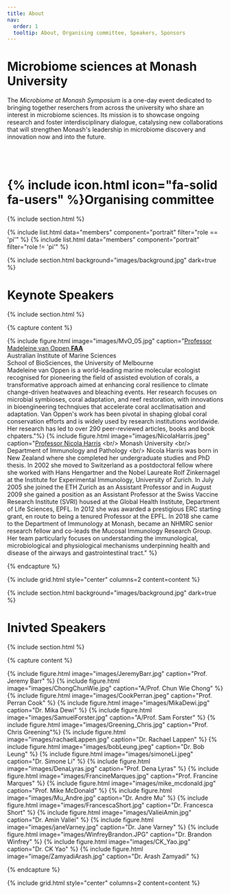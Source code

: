 ```yaml
---
title: About
nav:
  order: 1
  tooltip: About, Organising committee, Speakers, Sponsors
---
```


# Microbiome sciences at Monash University

The *Microbiome at Monash Symposium* is a one-day event dedicated to bringing together reserchers from across the university who share an interest in microbiome sciences. Its mission is to showcase ongoing research and foster interdisciplinary dialogue, catalysing new collaborations that will strengthen Monash's leadership in microbiome discovery and innovation now and into the future. 

<br/>
<br/>

# {% include icon.html icon="fa-solid fa-users" %}Organising committee

{% include section.html %}

{% include list.html data="members" component="portrait" filter="role == 'pi'" %}
{% include list.html data="members" component="portrait" filter="role != 'pi'" %}

{% include section.html background="images/background.jpg" dark=true %}

# Keynote Speakers

{% include section.html %}

{% capture content %}

{% include figure.html image="images/MvO_05.jpg" caption="[Professor Madeleine van Oppen **FAA**](https://www.aims.gov.au/about/our-people/prof-madeleine-van-oppen) <br/> Australian Institute of Marine Sciences <br/> School of BioSciences, the University of Melbourne<br/> Madeleine van Oppen is a world-leading marine molecular ecologist recognised for pioneering the field of assisted evolution of corals, a transformative approach aimed at enhancing coral resilience to climate change-driven heatwaves and bleaching events. Her research focuses on microbial symbioses, coral adaptation, and reef restoration, with innovations in bioengineering technqiues that accelerate coral acclimatisation and adaptation. Van Oppen's work has been pivotal in shaping global coral conservation efforts and is widely used by research institutions worldwide. Her research has led to over 290 peer-reviewed articles, books and book chpaters."%}
{% include figure.html image="images/NicolaHarris.jpeg" caption="[Professor Nicola Harris]([https://research.monash.edu/en/persons/benjamin-marsland](https://research.monash.edu/en/persons/nicola-harris/)) <br/> Monash University <br/> Department of Immunology and Pathology <br/> Nicola Harris was born in New Zealand where she completed her undergraduate studies and PhD thesis. In 2002 she moved to Switzerland as a postdoctoral fellow where she worked with Hans Hengartner and the Nobel Laureate Rolf Zinkernagel at the Institute for Experimental Immunology, University of Zurich. In July 2005 she joined the ETH Zurich as an Assistant Professor and in August 2009 she gained a position as an Assistant Professor at the Swiss Vaccine Research Institute (SVRI) housed at the Global Health Institute, Department of Life Sciences, EPFL. In 2012 she was awarded a prestigious ERC starting grant, en route to being a tenured Professor at the EPFL. In 2018 she came to the Department of Immunology at Monash, became an NHMRC senior research fellow and co-leads the Mucosal Immunology Research Group. Her team particularly focuses on understanding the immunological, microbiological and physiological mechanisms underpinning health and disease of the airways and gastrointestinal tract." %}


{% endcapture %}

{% include grid.html style="center" columns=2 content=content %}


{% include section.html background="images/background.jpg" dark=true %}



# Inivted Speakers

{% include section.html %}

{% capture content %}

{% include figure.html image="images/JeremyBarr.jpg" caption="Prof. Jeremy Barr" %}
{% include figure.html image="images/ChongChunWie.jpg" caption="A/Prof. Chun Wie Chong" %}
{% include figure.html image="images/CookPerran.jpeg" caption="Prof. Perran Cook" %}
{% include figure.html image="images/MikaDewi.jpg" caption="Dr. Mika Dewi" %}
{% include figure.html image="images/SamuelForster.jpg" caption="A/Prof. Sam Forster" %}
{% include figure.html image="images/Greening_Chris.jpg" caption="Prof. Chris Greening"%}
{% include figure.html image="images/rachaelLappen.jpg" caption="Dr. Rachael Lappen" %}
{% include figure.html image="images/bobLeung.jpeg" caption="Dr. Bob Leung" %}
{% include figure.html image="images/simoneLi.jpeg" caption="Dr. Simone Li" %}
{% include figure.html image="images/DenaLyras.jpg" caption="Prof. Dena Lyras" %}
{% include figure.html image="images/FrancineMarques.jpg" caption="Prof. Francine Marques" %}
{% include figure.html image="images/mike_mcdonald.jpg" caption="Prof. Mike McDonald" %}
{% include figure.html image="images/Mu_Andre.jpg" caption="Dr. Andre Mu" %}
{% include figure.html image="images/FrancescaShort.jpg" caption="Dr. Francesca Short" %}
{% include figure.html image="images/ValieiAmin.jpg" caption="Dr. Amin Valiei" %}
{% include figure.html image="images/janeVarney.jpg" caption="Dr. Jane Varney" %}
{% include figure.html image="images/WinfreyBrandon.JPG" caption="Dr. Brandon Winfrey" %}
{% include figure.html image="images/CK_Yao.jpg" caption="Dr. CK Yao" %}
{% include figure.html image="image/ZamyadiArash.jpg" caption="Dr. Arash Zamyadi" %}

{% endcapture %}

{% include grid.html style="center" columns=2 content=content %}



